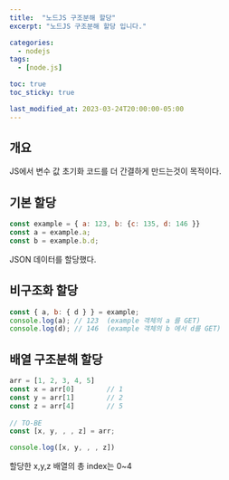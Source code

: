 ```yaml
---
title:  "노드JS 구조분해 할당"
excerpt: "노드JS 구조분해 할당 입니다."

categories:
  - nodejs
tags:
  - [node.js]

toc: true
toc_sticky: true

last_modified_at: 2023-03-24T20:00:00-05:00
---
```


## 개요
JS에서 변수 값 초기화 코드를 더 간결하게 만드는것이 목적이다.


## 기본 할당
```js
const example = { a: 123, b: {c: 135, d: 146 }}
const a = example.a;
const b = example.b.d;

```

JSON 데이터를 할당했다.

## 비구조화 할당 
```js
const { a, b: { d } } = example;
console.log(a); // 123  (example 객체의 a 를 GET)
console.log(d); // 146  (example 객체의 b 에서 d를 GET)

```

## 배열 구조분해 할당
```js
arr = [1, 2, 3, 4, 5]
const x = arr[0]        // 1
const y = arr[1]        // 2
const z = arr[4]        // 5
 
// TO-BE
const [x, y, , , z] = arr;

console.log([x, y, , , z]) 
```

할당한 x,y,z 배열의 총 index는 0~4 